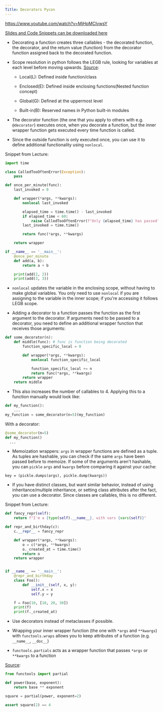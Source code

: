 ```yaml
---
Title: Decorators Pycon
---
```


<https://www.youtube.com/watch?v=MjHpMCIvwsY>

[Slides and Code Snippets can be downloaded here](https://lerner.co.il/wp-content/uploads/2019/05/practical-decorators.zip)

- Decorating a function creates three callables - the decorated function, the decorator, and the return value (function) from the decorator function assigned back to the decorated function.
- Scope resolution in python follows the LEGB rule, looking for variables at each level before moving upwards. [Source](https://www.geeksforgeeks.org/scope-resolution-in-python-legb-rule/):

  - Local(L): Defined inside function/class

  - Enclosed(E): Defined inside enclosing functions(Nested function concept)

  - Global(G): Defined at the uppermost level

  - Built-in(B): Reserved names in Python built-in modules

- The decorator function (the one that you apply to others with e.g. `@decorator`) executes once, when you decorate a function, but the inner wrapper function gets executed every time function is called.

- Since the outside function is only executed once, you can use it to define additional functionality using `nonlocal`.

Snippet from Lecture:

```python
import time

class CalledTooOftenError(Exception):
    pass

def once_per_minute(func):
    last_invoked = 0

    def wrapper(*args, **kwargs):
        nonlocal last_invoked

        elapsed_time = time.time() - last_invoked
        if elapsed_time < 60:
            raise CalledTooOftenError(f"Only {elapsed_time} has passed")
        last_invoked = time.time()

        return func(*args, **kwargs)

    return wrapper

if __name__ == '__main__':
    @once_per_minute
    def add(a, b):
        return a + b

    print(add(2, 2))
    print(add(3, 3))
```

- `nonlocal` updates the variable in the enclosing scope, without having to make global variables. You only need to use `nonlocal` if you are assigning to the variable in the inner scope; if you're accessing it follows LEGB scope.

- Adding a decorator to a function passes the function as the first argument to the decorator. If arguments need to be passed to a decorator, you need to define an additional wrapper function that receives those arguments:

```python
def some_decorator(n):
    def middle(func): # func is function being decorated
        function_specific_local = 0

        def wrapper(*args, **kwargs):
            nonlocal function_specific_local

            function_specific_local += n
            return func(*args, **kwargs)
        return wrapper
    return middle

```

- This also increases the number of callables to 4. Applying this to a function manually would look like:

```python
def my_function():
    ...
my_function = some_decorator(n=5)(my_function)
```

With a decorator:

```python
@some_decorator(n=5)
def my_function()
  ...
```

- Memoization wrappers: `args` in wrapper functions are defined as a tuple. As tuples are hashable, you can check if the same `args` have been passed before to memoize. If some of the arguments aren't hashable, you can `pickle` `args` and `kwargs` before comparing it against your cache:

`key = (pickle.dumps(args), pickle.dump(kwargs))`

- If you have distinct classes, but want similar behavior, instead of using inheritance/multiple inheritance, or setting class attributes after the fact, you can use a decorator. Since classes are callables, this is no different.

Snippet from Lecture:

```python
def fancy_repr(self):
    return f"I'm a {type(self).__name__}, with vars {vars(self)}"

def repr_and_birthday(c):
    c.__repr__ = fancy_repr

    def wrapper(*args, **kwargs):
        o = c(*args, **kwargs)
        o._created_at = time.time()
        return o
    return wrapper


if __name__ == '__main__':
    @repr_and_birthday
    class Foo():
        def __init__(self, x, y):
            self.x = x
            self.y = y

    f = Foo(10, [10, 20, 30])
    print(f)
    print(f._created_at)
```

- Use decorators instead of metaclasses if possible.

- Wrapping your inner wrapper function (the one with `*args` and `**kwargs`) with `functools.wraps` allows you to keep attributes of a function (e.g. `__name__`, `__doc__`)

- `functools.partials` acts as a wrapper function that passes `*args` or `**kwargs` to a function

[Source](https://www.pydanny.com/python-partials-are-fun.html):

```python
from functools import partial

def power(base, exponent):
    return base ** exponent

square = partial(power, exponent=2)

assert square(2) == 4
```
